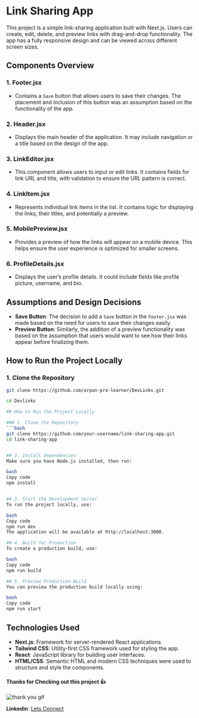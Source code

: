 # Link Sharing App

This project is a simple link-sharing application built with Next.js. Users can create, edit, delete, and preview links with drag-and-drop functionality. The app has a fully responsive design and can be viewed across different screen sizes.

## Components Overview

### 1. **Footer.jsx**
   - Contains a `Save` button that allows users to save their changes. The placement and inclusion of this button was an assumption based on the functionality of the app.
   
### 2. **Header.jsx**
   - Displays the main header of the application. It may include navigation or a title based on the design of the app.
   
### 3. **LinkEditor.jsx**
   - This component allows users to input or edit links. It contains fields for link URL and title, with validation to ensure the URL pattern is correct.
   
### 4. **LinkItem.jsx**
   - Represents individual link items in the list. It contains logic for displaying the links, their titles, and potentially a preview.
   
### 5. **MobilePreview.jsx**
   - Provides a preview of how the links will appear on a mobile device. This helps ensure the user experience is optimized for smaller screens.
   
### 6. **ProfileDetails.jsx**
   - Displays the user’s profile details. It could include fields like profile picture, username, and bio.

## Assumptions and Design Decisions

- **Save Button**: The decision to add a `Save` button in the `Footer.jsx` was made based on the need for users to save their changes easily.
- **Preview Button**: Similarly, the addition of a preview functionality was based on the assumption that users would want to see how their links appear before finalizing them.


## How to Run the Project Locally

### 1. Clone the Repository
```bash
git clone https://github.com/arpan-pro-learner/DevLinks.git

cd Devlinks

## How to Run the Project Locally

### 1. Clone the Repository
```bash
git clone https://github.com/your-username/link-sharing-app.git
cd link-sharing-app


## 2. Install Dependencies
Make sure you have Node.js installed, then run:

bash
Copy code
npm install


## 3. Start the Development Server
To run the project locally, use:

bash
Copy code
npm run dev
The application will be available at http://localhost:3000.

## 4. Build for Production
To create a production build, use:

bash
Copy code
npm run build

## 5. Preview Production Build
You can preview the production build locally using:

bash
Copy code
npm run start
```
## Technologies Used

- **Next.js**: Framework for server-rendered React applications.
- **Tailwind CSS**: Utility-first CSS framework used for styling the app.
- **React**: JavaScript library for building user interfaces.
- **HTML/CSS**: Semantic HTML and modern CSS techniques were used to structure and style the components.


#### Thanks for Checking out this project 👍

![thank you gif](https://i.giphy.com/media/v1.Y2lkPTc5MGI3NjExaXVobHR0NHlkaWptZjRjZHduajRtMTg4OWY4ZjRzNXR5d2JjdWplYyZlcD12MV9pbnRlcm5hbF9naWZfYnlfaWQmY3Q9Zw/uWlpPGquhGZNFzY90z/giphy.gif)

 **Linkedin**: [Lets Connect](https://www.linkedin.com/in/webdevarpan/) 